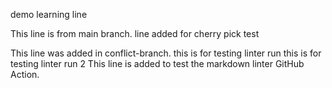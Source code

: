 demo learning line


This line is from main branch.
line added for cherry pick test

This line was added in conflict-branch.
this is for testing linter run 
this is for testing linter run 2
This line is added to test the markdown linter GitHub Action.